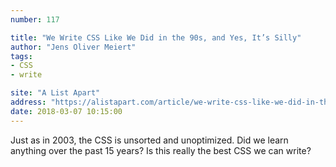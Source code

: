 ```yaml
---
number: 117

title: "We Write CSS Like We Did in the 90s, and Yes, It’s Silly"
author: "Jens Oliver Meiert"
tags:
- CSS
- write

site: "A List Apart"
address: "https://alistapart.com/article/we-write-css-like-we-did-in-the-90s-and-yes-its-silly"
date: 2018-03-07 10:15:00
---
```


Just as in 2003, the CSS is unsorted and unoptimized. Did we learn anything over the past 15 years? Is this really the best CSS we can write?
